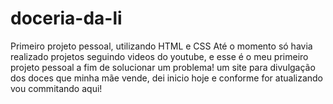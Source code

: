 # doceria-da-li
Primeiro projeto pessoal, utilizando HTML e CSS
Até o momento só havia realizado projetos seguindo videos do youtube, e esse é o meu primeiro projeto pessoal a fim de solucionar um problema!
um site para divulgação dos doces que minha mãe vende, dei inicio hoje e conforme for atualizando vou commitando aqui!

